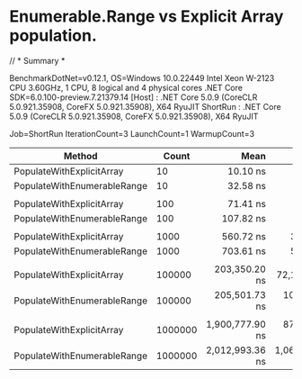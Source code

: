 # Enumerable.Range vs Explicit Array population.

// * Summary *

BenchmarkDotNet=v0.12.1, OS=Windows 10.0.22449
Intel Xeon W-2123 CPU 3.60GHz, 1 CPU, 8 logical and 4 physical cores
.NET Core SDK=6.0.100-preview.7.21379.14
  [Host]   : .NET Core 5.0.9 (CoreCLR 5.0.921.35908, CoreFX 5.0.921.35908), X64 RyuJIT
  ShortRun : .NET Core 5.0.9 (CoreCLR 5.0.921.35908, CoreFX 5.0.921.35908), X64 RyuJIT

Job=ShortRun  IterationCount=3  LaunchCount=1
WarmupCount=3

|                      Method |   Count |            Mean |            Error |        StdDev | Ratio | RatioSD |    Gen 0 |    Gen 1 |    Gen 2 | Allocated |
|---------------------------- |-------- |----------------:|-----------------:|--------------:|------:|--------:|---------:|---------:|---------:|----------:|
|   PopulateWithExplicitArray |      10 |        10.10 ns |         4.283 ns |      0.235 ns |  1.00 |    0.00 |   0.0148 |        - |        - |      64 B |
| PopulateWithEnumerableRange |      10 |        32.58 ns |        18.802 ns |      1.031 ns |  3.23 |    0.18 |   0.0241 |        - |        - |     104 B |
|                             |         |                 |                  |               |       |         |          |          |          |           |
|   PopulateWithExplicitArray |     100 |        71.41 ns |        46.902 ns |      2.571 ns |  1.00 |    0.00 |   0.0982 |        - |        - |     424 B |
| PopulateWithEnumerableRange |     100 |       107.82 ns |        37.826 ns |      2.073 ns |  1.51 |    0.07 |   0.1075 |        - |        - |     464 B |
|                             |         |                 |                  |               |       |         |          |          |          |           |
|   PopulateWithExplicitArray |    1000 |       560.72 ns |       338.708 ns |     18.566 ns |  1.00 |    0.00 |   0.9327 |        - |        - |    4024 B |
| PopulateWithEnumerableRange |    1000 |       703.61 ns |       588.211 ns |     32.242 ns |  1.26 |    0.09 |   0.9413 |        - |        - |    4064 B |
|                             |         |                 |                  |               |       |         |          |          |          |           |
|   PopulateWithExplicitArray |  100000 |   203,350.20 ns |    72,169.798 ns |  3,955.870 ns |  1.00 |    0.00 | 124.7559 | 124.7559 | 124.7559 |  400024 B |
| PopulateWithEnumerableRange |  100000 |   205,501.73 ns |   103,777.620 ns |  5,688.402 ns |  1.01 |    0.04 | 124.7559 | 124.7559 | 124.7559 |  400064 B |
|                             |         |                 |                  |               |       |         |          |          |          |           |
|   PopulateWithExplicitArray | 1000000 | 1,900,777.90 ns |   877,820.711 ns | 48,116.315 ns |  1.00 |    0.00 | 998.0469 | 998.0469 | 998.0469 | 4000024 B |
| PopulateWithEnumerableRange | 1000000 | 2,012,993.36 ns | 1,069,243.499 ns | 58,608.844 ns |  1.06 |    0.02 | 996.0938 | 996.0938 | 996.0938 | 4000064 B |

